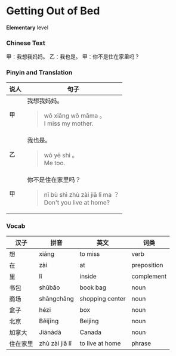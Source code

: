 # Getting Out of Bed
**Elementary** level
### Chinese Text
甲：我想我妈妈。
乙：我也是。
甲：你不是住在家里吗？

### Pinyin and Translation
|说人|句子|
|----|----|
|甲|我想我妈妈。<blockquote>wǒ xiǎng wǒ māma 。<br />I miss my mother.</blockquote>|
|乙|我也是。<blockquote>wǒ yě shì 。<br />Me too.</blockquote>|
|甲|你不是住在家里吗？<blockquote>nǐ bù shì zhù zài jiā lǐ ma ？<br />Don't you live at home?</blockquote>|
### Vocab
|汉子|拼音|英文|词类|
|----|----|----|----|
|想|xiǎng|to miss|verb|
|在|zài|at|preposition|
|里|lǐ|inside|complement|
|书包|shūbāo|book bag|noun|
|商场|shāngchǎng|shopping center|noun|
|盒子|hézi|box|noun|
|北京|Běijīng|Beijing|noun|
|加拿大|Jiānádà|Canada|noun|
|住在家里|zhù zài jiā lǐ|to live at home|phrase|